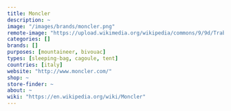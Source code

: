```yaml
---
title: Moncler
description: ~
image: "/images/brands/moncler.png"
remote-image: "https://upload.wikimedia.org/wikipedia/commons/9/9d/TrabusMoncler.jpg"
categories: []
brands: []
purposes: [mountaineer, bivouac]
types: [sleeping-bag, cagoule, tent]
countries: [italy]
website: "http://www.moncler.com/"
shop: ~
store-finder: ~
about: ~
wiki: "https://en.wikipedia.org/wiki/Moncler"
---
```

